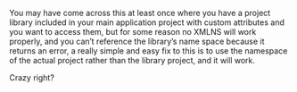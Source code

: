 You may have come across this at least once where you have a project library included in your main application project with custom attributes and you want to access them, but for some reason no XMLNS will work properly, and you can’t reference the library’s name space because it returns an error, a really simple and easy fix to this is to use the namespace of the actual project rather than the library project, and it will work.

Crazy right?